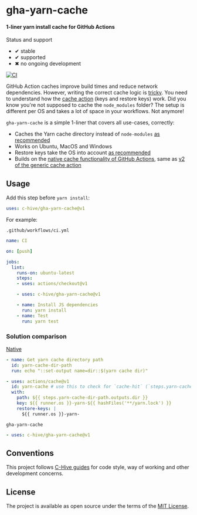 # gha-yarn-cache

#### 1-liner yarn install cache for GitHub Actions

Status and support

- &#x2714; stable
- &#x2714; supported
- &#x2716; no ongoing development

[![CI](/../../workflows/CI/badge.svg?branch=master)](/../../actions)

GitHub Action caches improve build times and reduce network dependencies. However, writing the correct cache logic is [tricky](https://github.com/actions/cache/blob/9ab95382c899bf0953a0c6c1374373fc40456ffe/examples.md#node---yarn). You need to understand how the [cache action](https://github.com/actions/cache) (keys and restore keys) work. Did you know you're not supposed to cache the `node_modules` folder? The setup is different per OS and takes a lot of space in your workflows. Not anymore!

`gha-yarn-cache` is a simple 1-liner that covers all use-cases, correctly:
- Caches the Yarn cache directory instead of `node-modules` [as recommended](https://github.com/actions/cache/blob/9ab95382c899bf0953a0c6c1374373fc40456ffe/examples.md#node---yarn)
- Works on Ubuntu, MacOS and Windows
- Restore keys take the OS into account [as recommended](https://github.com/actions/cache/blob/9ab95382c899bf0953a0c6c1374373fc40456ffe/examples.md#node---yarn)
- Builds on the [native cache functionality of GitHub Actions](https://github.com/actions/toolkit/tree/master/packages/cache), same as [v2 of the generic cache action](https://github.com/actions/cache/issues/55#issuecomment-629433225)

## Usage

Add this step before `yarn install`:
```yml
uses: c-hive/gha-yarn-cache@v1
```

For example:

`.github/workflows/ci.yml`
```yml
name: CI

on: [push]

jobs:
  lint:
    runs-on: ubuntu-latest
    steps:
    - uses: actions/checkout@v1

    - uses: c-hive/gha-yarn-cache@v1

    - name: Install JS dependencies
      run: yarn install
    - name: Test
      run: yarn test
```

### Solution comparison

[Native](https://github.com/actions/cache/blob/9ab95382c899bf0953a0c6c1374373fc40456ffe/examples.md#node---yarn)
```yml
- name: Get yarn cache directory path
  id: yarn-cache-dir-path
  run: echo "::set-output name=dir::$(yarn cache dir)"

- uses: actions/cache@v1
  id: yarn-cache # use this to check for `cache-hit` (`steps.yarn-cache.outputs.cache-hit != 'true'`)
  with:
    path: ${{ steps.yarn-cache-dir-path.outputs.dir }}
    key: ${{ runner.os }}-yarn-${{ hashFiles('**/yarn.lock') }}
    restore-keys: |
      ${{ runner.os }}-yarn-
```

`gha-yarn-cache`
```yml
- uses: c-hive/gha-yarn-cache@v1
```

## Conventions

This project follows [C-Hive guides](https://github.com/c-hive/guides) for code style, way of working and other development concerns.

## License

The project is available as open source under the terms of the [MIT License](http://opensource.org/licenses/MIT).
